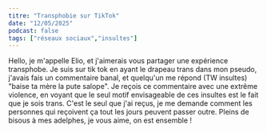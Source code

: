 ```yaml
---
titre: "Transphobie sur TikTok"
date: "12/05/2025"
podcast: false
tags: ["réseaux sociaux","insultes"]
---
```


Hello, je m'appelle Elio, et j'aimerais vous partager une expérience transphobe. Je suis sur tik tok en ayant le drapeau trans dans mon pseudo, j'avais fais un commentaire banal, et quelqu'un me répond (TW insultes) "baise ta mère la pute salope". Je reçois ce commentaire avec une extrême violence, en voyant que le seul motif envisageable de ces insultes est le fait que je sois trans. C'est le seul que j'ai reçus, je me demande comment les personnes qui reçoivent ça tout les jours peuvent passer outre. Pleins de bisous à mes adelphes, je vous aime, on est ensemble !